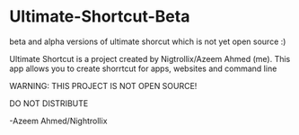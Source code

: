 # Ultimate-Shortcut-Beta
beta and alpha versions of ultimate shorcut which is not yet open source :)

Ultimate Shortcut is a project created by Nigtrollix/Azeem Ahmed (me). This app allows you to create shorrtcut for apps, websites and command line

WARNING: THIS PROJECT IS NOT OPEN SOURCE!

DO NOT DISTRIBUTE

-Azeem Ahmed/Nightrollix
